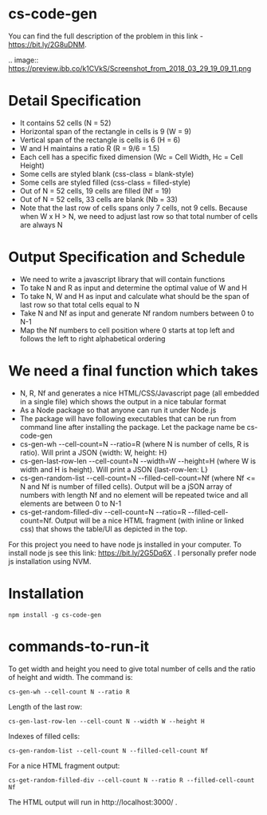 # cs-code-gen

You can find the full description of the problem in this link - https://bit.ly/2G8uDNM.

.. image:: https://preview.ibb.co/k1CVkS/Screenshot_from_2018_03_29_19_09_11.png

# Detail Specification

* It contains 52 cells (N = 52)
* Horizontal span of the rectangle in cells is 9 (W = 9)
* Vertical span of the rectangle is cells is 6 (H = 6)
* W and H maintains a ratio R (R = 9/6 = 1.5)
* Each cell has a specific fixed dimension (Wc = Cell Width, Hc = Cell Height)
* Some cells are styled blank (css-class = blank-style)
* Some cells are styled filled (css-class = filled-style)
* Out of N = 52 cells, 19 cells are filled (Nf = 19)
* Out of N = 52 cells, 33 cells are blank (Nb = 33)
* Note that the last row of cells spans only 7 cells, not 9 cells. Because when W x H > N, we need to adjust last row so that total number of cells are always N

# Output Specification and Schedule

* We need to write a javascript library that will contain functions
* To take N and R as input and determine the optimal value of W and H
* To take N, W and H as input and calculate what should be the span of last row so that total cells equal to N
* Take N and Nf as input and generate Nf random numbers between 0 to N-1
* Map the Nf numbers to cell position where 0 starts at top left and follows the left to right alphabetical ordering

# We need a final function which takes 
* N, R, Nf and generates a nice HTML/CSS/Javascript page (all embedded in a single file) which shows the output in a nice tabular format
* As a Node package so that anyone can run it under Node.js
* The package will have following executables that can be run from command line after installing the package. Let the package name be cs-code-gen
* cs-gen-wh --cell-count=N --ratio=R (where N is number of cells, R is ratio). Will print a JSON {width: W, height: H}
* cs-gen-last-row-len --cell-count=N --width=W --height=H (where W is width and H is height). Will print a JSON {last-row-len: L}
* cs-gen-random-list --cell-count=N --filled-cell-count=Nf (where Nf <= N and Nf is number of filled cells). Output will be a jSON array of numbers with length Nf and no element will be repeated twice and all elements are between 0 to N-1
* cs-get-random-filled-div --cell-count=N --ratio=R --filled-cell-count=Nf. Output will be a nice HTML fragment (with inline or linked css) that shows the table/UI as depicted in the top.


For this project you need to have node js installed in your computer. To install node js see this link: https://bit.ly/2G5Dq6X . I personally prefer node js installation using NVM.


# Installation

`npm install -g cs-code-gen`


# commands-to-run-it

To get width and height you need to give total number of cells and the ratio of height and width. The command is:

`cs-gen-wh --cell-count N --ratio R`


Length of the last row:

`cs-gen-last-row-len --cell-count N --width W --height H`


Indexes of filled cells:

`cs-gen-random-list --cell-count N --filled-cell-count Nf`


For  a nice HTML fragment output:

`cs-get-random-filled-div --cell-count N --ratio R --filled-cell-count Nf`


The HTML output will run in http://localhost:3000/ .
